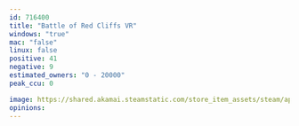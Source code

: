 ```yaml
---
id: 716400
title: "Battle of Red Cliffs VR"
windows: "true"
mac: "false"
linux: false
positive: 41
negative: 9
estimated_owners: "0 - 20000"
peak_ccu: 0

image: https://shared.akamai.steamstatic.com/store_item_assets/steam/apps/716400/header.jpg?t=1516927064
opinions:
---
```


